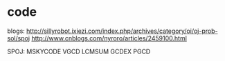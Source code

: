 code
====

blogs:
http://sillyrobot.ixiezi.com/index.php/archives/category/oi/oj-prob-sol/spoj
http://www.cnblogs.com/nyroro/articles/2459100.html


SPOJ:
MSKYCODE
VGCD
LCMSUM
GCDEX
PGCD